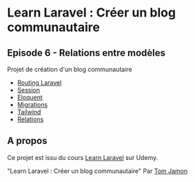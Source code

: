 # Learn Laravel : Créer un blog communautaire

## Episode 6 - Relations entre modèles

Projet de création d'un blog communautaire

- [Routing Laravel](https://laravel.com/docs/routing)
- [Session](https://laravel.com/docs/session) 
- [Eloquent](https://laravel.com/docs/eloquent)
- [Migrations](https://laravel.com/docs/migrations)
- [Tailwind](https://tailwindcss.com/docs/installation)
- [Relations](https://laravel.com/docs/eloquent-relationships)
## A propos

Ce projet est issu du cours [Learn Laravel](https://www.udemy.com/course/learn-laravel/) sur Udemy.

"Learn Laravel : Créer un blog communautaire" Par [Tom Jamon](https://tomjamon.com)
